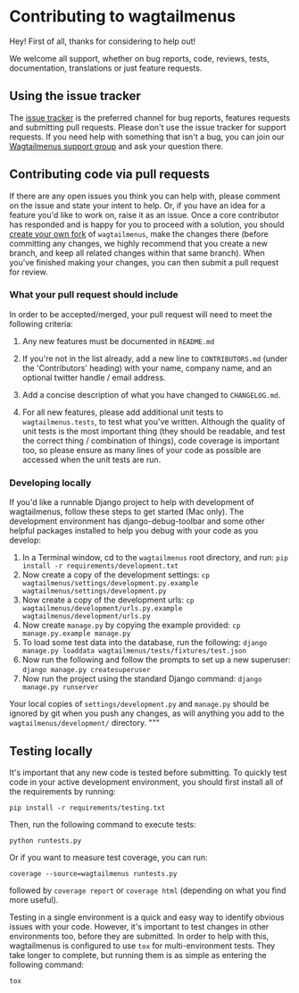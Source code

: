 # Contributing to wagtailmenus

Hey! First of all, thanks for considering to help out!

We welcome all support, whether on bug reports, code, reviews, tests, 
documentation, translations or just feature requests.

## Using the issue tracker

The [issue tracker](https://github.com/rkhleics/wagtailmenus/issues) is
the preferred channel for bug reports, features requests and 
submitting pull requests. Please don't use the issue tracker
for support requests. If you need help with something that isn't a bug, you can
join our [Wagtailmenus support group](https://groups.google.com/forum/#!forum/wagtailmenus-support-requests) and ask your question there.

## Contributing code via pull requests

If there are any open issues you think you can help with, please comment
on the issue and state your intent to help. Or, if you have an idea for a
feature you'd like to work on, raise it as an issue. Once a core contributor 
has responded and is happy for you to proceed with a solution, you should 
[create your own fork](https://help.github.com/articles/fork-a-repo/) of 
`wagtailmenus`, make the changes there (before committing any changes, we
highly recommend that you create a new branch, and keep all related changes
within that same branch). When you've finished making your changes, you can
then submit a pull request for review.

### What your pull request should include

In order to be accepted/merged, your pull request will need to meet the
following criteria:

1. Any new features must be documented in `README.md`

2. If you're not in the list already, add a new line to `CONTRIBUTORS.md`
   (under the 'Contributors' heading) with your name, company name, and
   an optional twitter handle / email address.

3. Add a concise description of what you have changed to `CHANGELOG.md`.

4. For all new features, please add additional unit tests to
   `wagtailmenus.tests`, to test what you've written. Although the quality
   of unit tests is the most important thing (they should be readable, and 
   test the correct thing / combination of things), code coverage is
   important too, so please ensure as many lines of your code as possible
   are accessed when the unit tests are run.


### Developing locally

If you'd like a runnable Django project to help with development of
wagtailmenus, follow these steps to get started (Mac only). The development
environment has django-debug-toolbar and some other helpful packages installed
to help you debug with your code as you develop:

1. In a Terminal window, cd to the `wagtailmenus` root directory, and run:
   `pip install -r requirements/development.txt`
2. Now create a copy of the development settings:
   `cp wagtailmenus/settings/development.py.example wagtailmenus/settings/development.py`
3. Now create a copy of the development urls:
   `cp wagtailmenus/development/urls.py.example wagtailmenus/development/urls.py`
4. Now create `manage.py` by copying the example provided:
   `cp manage.py.example manage.py`
5. To load some test data into the database, run the following:
   `django manage.py loaddata wagtailmenus/tests/fixtures/test.json`
6. Now run the following and follow the prompts to set up a new superuser:
   `django manage.py createsuperuser`
7. Now run the project using the standard Django command:
   `django manage.py runserver`

Your local copies of `settings/development.py` and `manage.py` should be
ignored by git when you push any changes, as will anything you add to the
`wagtailmenus/development/` directory.
"""

## Testing locally

It's important that any new code is tested before submitting. To quickly
test code in your active development environment, you should first install all 
of the requirements by running:

`pip install -r requirements/testing.txt`

Then, run the following command to execute tests:

`python runtests.py`

Or if you want to measure test coverage, you can run:

`coverage --source=wagtailmenus runtests.py`

followed by `coverage report` or `coverage html` (depending on what you find
more useful).

Testing in a single environment is a quick and easy way to identify obvious
issues with your code. However, it's important to test changes in other
environments too, before they are submitted. In order to help with this,
wagtailmenus is configured to use `tox` for multi-environment tests. They
take longer to complete, but running them is as simple as entering the
following command:

`tox`

